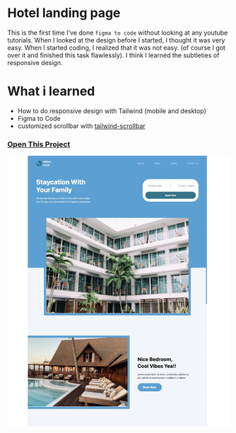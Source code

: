 # Hotel landing page

This is the first time I've done `figma to code` without looking at any youtube tutorials. When I looked at the design before I started, I thought it was very easy. When I started coding, I realized that it was not easy. (of course I got over it and finished this task flawlessly). I think I learned the subtleties of responsive design.

# What i learned

- How to do responsive design with Tailwind (mobile and desktop)
- Figma to Code
- customized scrollbar with [tailwind-scrollbar](https://www.npmjs.com/package/tailwind-scrollbar)



### [Open This Project](https://hotel-landing-page-ivory.vercel.app)
![](https://github.com/imhalid/hotel-landing-page/blob/master/src/assets/screen.jpg?raw=true)
